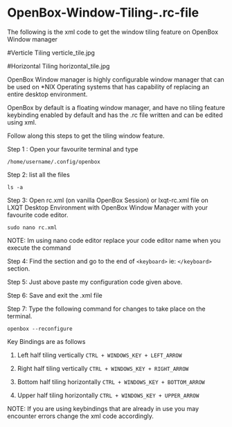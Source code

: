 # OpenBox-Window-Tiling-.rc-file
The following is the xml code to get the window tiling feature on OpenBox Window manager

#Verticle Tiling
<image>verticle_tile.jpg</image>

#Horizontal Tiling
<image>horizontal_tile.jpg</image>


OpenBox Window manager is highly configurable window manager that can be used on *NIX Operating systems that has capability of replacing an entire desktop environment.

OpenBox by default is a floating window manager, and have no tiling feature keybinding enabled by default and has the .rc file written and can be edited using xml.

Follow along this steps to get the tiling window feature.

Step 1 : Open your favourite terminal and type 

```/home/username/.config/openbox```

Step 2: list all the files

```ls -a```

Step 3: Open rc.xml (on vanilla OpenBox Session) or lxqt-rc.xml file on LXQT Desktop Environment with OpenBox Window Manager with your favourite code editor.

```sudo nano rc.xml```

NOTE: Im using nano code editor replace your code editor name when you execute the command 

Step 4: Find the <keyboard> section and go to the end of ```<keyboard>``` ie: ```</keyboard>``` section.

Step 5: Just above </keyboard> paste my configuration code given above.

Step 6: Save and exit the .xml file

Step 7: Type the following command for changes to take place on the terminal.

```openbox --reconfigure```

Key Bindings are as follows

1. Left half tiling vertically
```CTRL + WINDOWS_KEY + LEFT_ARROW```

2. Right half tiling vertically
```CTRL + WINDOWS_KEY + RIGHT_ARROW```

3. Bottom half tiling horizontally
```CTRL + WINDOWS_KEY + BOTTOM_ARROW```

4. Upper half tiling horizontally
```CTRL + WINDOWS_KEY + UPPER_ARROW```

NOTE: If you are using keybindings that are already in use you may encounter errors change the xml code accordingly.
